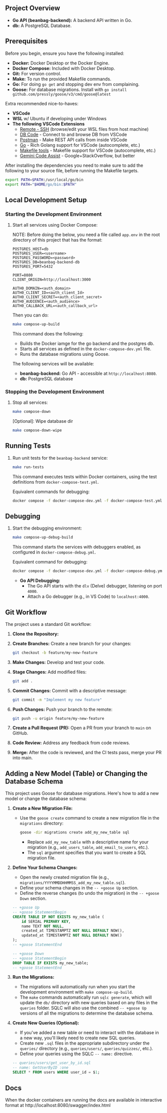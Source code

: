 ## Project Overview

* **Go API (beanbag-backend):** A backend API written in Go.
* **db:** A PostgreSQL Database.

## Prerequisites

Before you begin, ensure you have the following installed:

* **Docker:** Docker Desktop or the Docker Engine.
* **Docker Compose:** Included with Docker Desktop.
* **Git:** For version control.
* **Make:** To run the provided Makefile commands.
* **Go:** For doing `go get` and stopping dev env from complaining.
* **Goose:** For database migrations. Install with `go install github.com/pressly/goose/v3/cmd/goose@latest`

Extra recommended nice-to-haves:

* **VSCode**
* **WSL** w/ Ubuntu if developing under Windows
* **The following VSCode Extensions** 
  * [Remote - SSH](https://marketplace.visualstudio.com/items?itemName=ms-vscode-remote.remote-ssh) (browse/edit your WSL files from host machine)
  * [DB Code](https://marketplace.visualstudio.com/items?itemName=dbcode.dbcode) - Connect to and browse DB from VSCode
  * [Postman](https://marketplace.visualstudio.com/items?itemName=Postman.postman-for-vscode) - Make REST API calls from inside VSCode
  * [Go](https://marketplace.visualstudio.com/items?itemName=golang.go) - Rich Golang support for VSCode (autocomplete, etc.)
  * [Makefile tools](https://marketplace.visualstudio.com/items?itemName=ms-vscode.makefile-tools) - Makefile support for VSCode (autocomplete, etc.)
  * [Gemini Code Assist](https://marketplace.visualstudio.com/items?itemName=google.geminicodeassist) - Google+StackOverflow, but better

After installing the dependencies you need to make sure to add the following to your source file, before running the Makefile targets.

```bash
export PATH=$PATH:/usr/local/go/bin
export PATH="$HOME/go/bin:$PATH"
```

## Local Development Setup

### Starting the Development Environment

1. Start all services using Docker Compose:

    NOTE: Before doing the below, you need a file called `app.env` in the root directory of this project that has the format:

    ```
    POSTGRES_HOST=db
    POSTGRES_USER=<username>
    POSTGRES_PASSWORD=<password>
    POSTGRES_DB=beanbag-backend-db
    POSTGRES_PORT=5432

    PORT=8080
    CLIENT_ORIGIN=http://localhost:3000

    AUTH0_DOMAIN=<auth_domain>
    AUTH0_CLIENT_ID=<auth_client_Id>
    AUTH0_CLIENT_SECRET=<auth_client_secret>
    AUTH0_AUDIENCE=<auth_audience>
    AUTH0_CALLBACK_URL=<auth_callback_url>
    ```

    Then you can do:

    ```bash
    make compose-up-build
    ```

    This command does the following:

    * Builds the Docker iamge for the go backend and the postgres db.
    * Starts all services as defined in the `docker-compose-dev.yml` file.
    * Runs the database migrations using Goose.

    The following services will be available:

      * **beanbag-backend:** Go API - accessible at `http://localhost:8080`.
      * **db:** PostgreSQL database

### Stopping the Development Environment

1. Stop all services:

    ```bash
    make compose-down
    ```

    [Optional]: Wipe database dir
    ```bash
    make compose-down-wipe
    ```

## Running Tests

1. Run unit tests for the `beanbag-backend` service:

    ```bash
    make run-tests
    ```

    This command executes tests within Docker containers, using the test definitions from `docker-compose-test.yml`.

    Equivalent commands for debugging:
    ```bash
    docker compose -f docker-compose-dev.yml -f docker-compose-test.yml run --build beanbag-backend
    ```

## Debugging

1. Start the debugging environment:

    ```bash
    make compose-up-debug-build
    ```

    This command starts the services with debuggers enabled, as configured in `docker-compose-debug.yml`.

    Equivalent command for debugging:
    ```bash
    docker compose -f docker-compose-dev.yml -f docker-compose-debug.yml up --build
    ```

    * **Go API Debugging:**
        * The Go API starts with the `dlv` (Delve) debugger, listening on port `4000`.
        * Attach a Go debugger (e.g., in VS Code) to `localhost:4000`.

## Git Workflow

The project uses a standard Git workflow:

1. **Clone the Repository:**

2. **Create Branches:** Create a new branch for your changes:

    ```bash
    git checkout -b feature/my-new-feature
    ```

3. **Make Changes:** Develop and test your code.

4. **Stage Changes:** Add modified files:

    ```bash
    git add .
    ```

5. **Commit Changes:** Commit with a descriptive message:

    ```bash
    git commit -m "Implement my new feature"
    ```

6. **Push Changes:** Push your branch to the remote:

    ```bash
    git push -u origin feature/my-new-feature
    ```

7. **Create a Pull Request (PR):** Open a PR from your branch to `main` on GitHub.

8. **Code Review:** Address any feedback from code reviews.

9. **Merge:** After the code is reviewed, and the CI tests pass, merge your PR into main.

## Adding a New Model (Table) or Changing the Database Schema

This project uses Goose for database migrations. Here's how to add a new model or change the database schema:

1.  **Create a New Migration File:**
    *   Use the `goose create` command to create a new migration file in the `migrations` directory:

        ```bash
        goose -dir migrations create add_my_new_table sql
        ```

        *   Replace `add_my_new_table` with a descriptive name for your migration (e.g., `add_users_table`, `add_email_to_users`, etc.).
        *   The `sql` argument specifies that you want to create a SQL migration file.

2.  **Define Your Schema Changes:**
    *   Open the newly created migration file (e.g., `migrations/YYYYMMDDHHMMSS_add_my_new_table.sql`).
    *   Define your schema changes in the `-- +goose Up` section.
    *   Define the reverse changes (to undo the migration) in the `-- +goose Down` section.

    ```sql
    -- +goose Up
    -- +goose StatementBegin
    CREATE TABLE IF NOT EXISTS my_new_table (
        id SERIAL PRIMARY KEY,
        name TEXT NOT NULL,
        created_at TIMESTAMPTZ NOT NULL DEFAULT NOW(),
        updated_at TIMESTAMPTZ NOT NULL DEFAULT NOW()
    );
    -- +goose StatementEnd

    -- +goose Down
    -- +goose StatementBegin
    DROP TABLE IF EXISTS my_new_table;
    -- +goose StatementEnd
    ```

3.  **Run the Migrations:**
    *   The migrations will automatically run when you start the development environment with `make compose-up-build`.
    *   The `make` commands automatically run `sqlc generate`, which will update the `db/` directory with new queries based on any files in the `queries` folder. SQLC will also use the combined `-- +goose Up` versions of all the migrations to determine the database schema.

4.  **Create New Queries (Optional):**
    *   If you've added a new table or need to interact with the database in a new way, you'll likely need to create new SQL queries.
    *   Create new `.sql` files in the appropriate subdirectory under the `queries/` directory (e.g., `queries/users/`, `queries/quizzes/`, etc.).
    *   Define your queries using the SQLC `-- name:` directive.

    ```sql
    -- queries/users/get_user_by_id.sql
    -- name: GetUserByID :one
    SELECT * FROM users WHERE user_id = $1;
    ```

## Docs

When the docker containers are running the docs are available in interactive format at http://localhost:8080/swagger/index.html